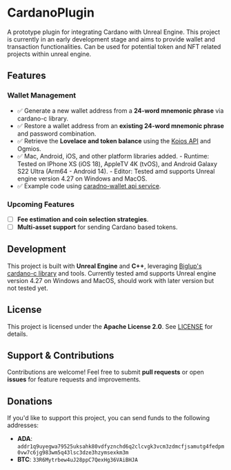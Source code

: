 ﻿# CardanoPlugin
A prototype plugin for integrating Cardano with Unreal Engine. This project is currently in an early development stage and aims to provide wallet and transaction functionalities. Can be used for potential token and NFT related projects within unreal engine.

## Features

### Wallet Management
- ✅ Generate a new wallet address from a **24-word mnemonic phrase** via cardano-c library.
- ✅ Restore a wallet address from an **existing 24-word mnemonic phrase** and password combination.
- ✅ Retrieve the **Lovelace and token balance** using the [Koios API](https://api.koios.rest) and Ogmios.
- ✅ Mac, Android, iOS, and other platform libraries added. 
        - Runtime: Tested on IPhone XS (iOS 18), AppleTV 4K (tvOS), and Android Galaxy S22 Ultra (Arm64 - Android 14). 
        - Editor: Tested amd supports Unreal engine version 4.27 on Windows and MacOS.
- ✅ Example code using [caradno-wallet api service](https://github.com/cardano-foundation/cardano-wallet).

### Upcoming Features
- [ ] **Fee estimation and coin selection strategies**.
- [ ] **Multi-asset support** for sending Cardano based tokens.

## Development
This project is built with **Unreal Engine** and **C++**, leveraging [Biglup's cardano-c library](https://github.com/Biglup/cardano-c) and tools. Currently tested amd supports Unreal engine version 4.27 on Windows and MacOS, should work with later version but not tested yet.

## License

This project is licensed under the **Apache License 2.0**. See [LICENSE](LICENSE) for details.

## Support & Contributions

Contributions are welcome! Feel free to submit **pull requests** or open **issues** for feature requests and improvements.

## Donations

If you'd like to support this project, you can send funds to the following addresses:

- **ADA**: `addr1q9uyegwa79525uksahk80vdfyznchd6q2clcvgk3vcm3zdmcfjsamutg4fedpm0vw7c6jg983wm5q43lsc3dze3hzymsexkm3m`
- **BTC**: `33R6Mytrbew4uJ28ppC7QexHg36VAiBHJA`
